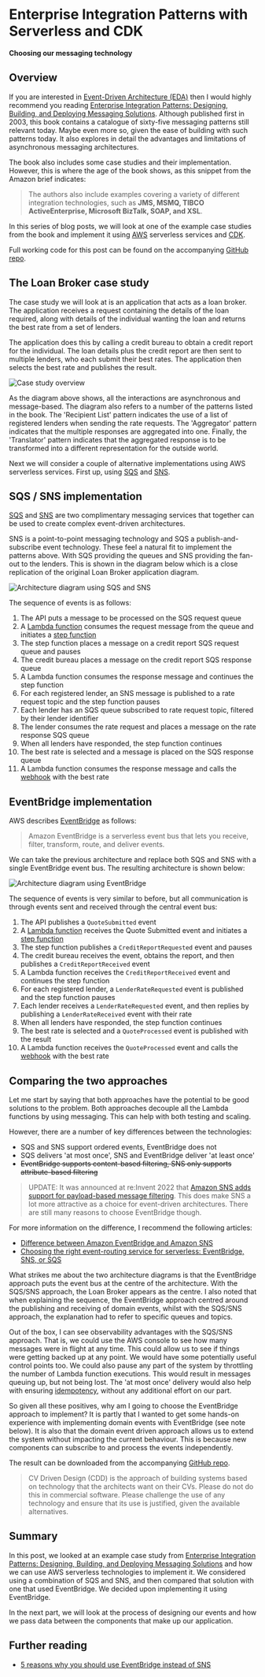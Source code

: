 # Enterprise Integration Patterns with Serverless and CDK

__Choosing our messaging technology__

## Overview

If you are interested in [Event-Driven Architecture (EDA)](https://aws.amazon.com/event-driven-architecture/) then I would highly recommend you reading [Enterprise Integration Patterns: Designing, Building, and Deploying Messaging Solutions](https://www.amazon.co.uk/Enterprise-Integration-Patterns-Designing-Addison-Wesley/dp/0321200683). Although published first in 2003, this book contains a catalogue of sixty-five messaging patterns still relevant today. Maybe even more so, given the ease of building with such patterns today. It also explores in detail the advantages and limitations of asynchronous messaging architectures.

The book also includes some case studies and their implementation. However, this is where the age of the book shows, as this snippet from the Amazon brief indicates:

> The authors also include examples covering a variety of different integration technologies, such as **JMS, MSMQ, TIBCO ActiveEnterprise, Microsoft BizTalk, SOAP, and XSL**.

In this series of blog posts, we will look at one of the example case studies from the book and implement it using [AWS](https://aws.amazon.com/) serverless services and [CDK](https://aws.amazon.com/cdk/).

Full working code for this post can be found on the accompanying [GitHub repo](https://github.com/andybalham/blog-enterprise-integration/tree/blog-part-1).

## The Loan Broker case study

The case study we will look at is an application that acts as a loan broker. The application receives a request containing the details of the loan required, along with details of the individual wanting the loan and returns the best rate from a set of lenders. 

The application does this by calling a credit bureau to obtain a credit report for the individual. The loan details plus the credit report are then sent to multiple lenders, who each submit their best rates. The application then selects the best rate and publishes the result.

![Case study overview](https://github.com/andybalham/blog-source-code/blob/master/blog-posts/images/ent-int-patterns-with-serverless-and-cdk/case-study.png?raw=true)

As the diagram above shows, all the interactions are asynchronous and message-based. The diagram also refers to a number of the patterns listed in the book. The 'Recipient List' pattern indicates the use of a list of registered lenders when sending the rate requests. The 'Aggregator' pattern indicates that the multiple responses are aggregated into one. Finally, the 'Translator' pattern indicates that the aggregated response is to be transformed into a different representation for the outside world.

Next we will consider a couple of alternative implementations using AWS serverless services. First up, using [SQS](https://aws.amazon.com/sqs/) and [SNS](https://aws.amazon.com/sns/).

## SQS / SNS implementation

[SQS](https://aws.amazon.com/sqs/) and [SNS](https://aws.amazon.com/sns/) are two complimentary messaging services that together can be used to create complex event-driven architectures. 

SNS is a point-to-point messaging technology and SQS a publish-and-subscribe event technology. These feel a natural fit to implement the patterns above. With SQS providing the queues and SNS providing the fan-out to the lenders. This is shown in the diagram below which is a close replication of the original Loan Broker application diagram.

![Architecture diagram using SQS and SNS](https://github.com/andybalham/blog-source-code/blob/master/blog-posts/images/ent-int-patterns-with-serverless-and-cdk/case-study-sns-sqs.png?raw=true)

The sequence of events is as follows:

1. The API puts a message to be processed on the SQS request queue
1. A [Lambda function](https://aws.amazon.com/lambda/) consumes the request message from the queue and initiates a [step function](https://aws.amazon.com/step-functions/)
1. The step function places a message on a credit report SQS request queue and pauses
1. The credit bureau places a message on the credit report SQS response queue
1. A Lambda function consumes the response message and continues the step function
1. For each registered lender, an SNS message is published to a rate request topic and the step function pauses
1. Each lender has an SQS queue subscribed to rate request topic, filtered by their lender identifier
1. The lender consumes the rate request and places a message on the rate response SQS queue
1. When all lenders have responded, the step function continues
1. The best rate is selected and a message is placed on the SQS response queue
1. A Lambda function consumes the response message and calls the [webhook](https://www.getvero.com/resources/webhooks/) with the best rate

## EventBridge implementation

AWS describes [EventBridge](https://aws.amazon.com/eventbridge/) as follows:

> Amazon EventBridge is a serverless event bus that lets you receive, filter, transform, route, and deliver events. 

We can take the previous architecture and replace both SQS and SNS with a single EventBridge event bus. The resulting architecture is shown below:

![Architecture diagram using EventBridge](https://github.com/andybalham/blog-source-code/blob/master/blog-posts/images/ent-int-patterns-with-serverless-and-cdk/case-study-eventbridge.png?raw=true)

The sequence of events is very similar to before, but all communication is through events sent and received through the central event bus:

1. The API publishes a `QuoteSubmitted` event
1. A [Lambda function](https://aws.amazon.com/lambda/) receives the Quote Submitted event and initiates a [step function](https://aws.amazon.com/step-functions/)
1. The step function publishes a `CreditReportRequested` event and pauses
1. The credit bureau receives the event, obtains the report, and then publishes a `CreditReportReceived` event
1. A Lambda function receives the `CreditReportReceived` event and continues the step function
1. For each registered lender, a `LenderRateRequested` event is published and the step function pauses
1. Each lender receives a `LenderRateRequested` event, and then replies by publishing a `LenderRateReceived` event with their rate
1. When all lenders have responded, the step function continues
1. The best rate is selected and a `QuoteProcessed` event is published with the result
1. A Lambda function receives the `QuoteProcessed` event and calls the [webhook](https://www.getvero.com/resources/webhooks/) with the best rate

## Comparing the two approaches

Let me start by saying that both approaches have the potential to be good solutions to the problem. Both approaches decouple all the Lambda functions by using messaging. This can help with both testing and scaling.

However, there are a number of key differences between the technologies:

- SQS and SNS support ordered events, EventBridge does not
- SQS delivers 'at most once', SNS and EventBridge deliver 'at least once'
- <s>EventBridge supports content-based filtering, SNS only supports attribute-based filtering</s>

> UPDATE: It was announced at re:Invent 2022 that [Amazon SNS adds support for payload-based message filtering](https://aws.amazon.com/about-aws/whats-new/2022/11/amazon-sns-payload-based-message-filtering/). This does make SNS a lot more attractive as a choice for event-driven architectures. There are still many reasons to choose EventBridge though.

For more information on the difference, I recommend the following articles:

- [Difference between Amazon EventBridge and Amazon SNS](https://medium.com/awesome-cloud/aws-difference-between-amazon-eventbridge-and-amazon-sns-comparison-aws-eventbridge-vs-aws-sns-46708bf5313)
- [Choosing the right event-routing service for serverless: EventBridge, SNS, or SQS](https://lumigo.io/blog/choosing-the-right-event-routing-on-aws-eventbridge-sns-or-sqs/)

What strikes me about the two architecture diagrams is that the EventBridge approach puts the event bus at the centre of the architecture. With the SQS/SNS approach, the Loan Broker appears as the centre. I also noted that when explaining the sequence, the EventBridge approach centred around the publishing and receiving of domain events, whilst with the SQS/SNS approach, the explanation had to refer to specific queues and topics.

Out of the box, I can see observability advantages with the SQS/SNS approach. That is, we could use the AWS console to see how many messages were in flight at any time. This could allow us to see if things were getting backed up at any point. We would have some potentially useful control points too. We could also pause any part of the system by throttling the number of Lambda function executions. This would result in messages queuing up, but not being lost. The 'at most once' delivery would also help with ensuring [idempotency](https://www.restapitutorial.com/lessons/idempotency.html), without any additional effort on our part.

So given all these positives, why am I going to choose the EventBridge approach to implement? It is partly that I wanted to get some hands-on experience with implementing domain events with EventBridge (see note below). It is also that the domain event driven approach allows us to extend the system without impacting the current behaviour. This is because new components can subscribe to and process the events independently.

The result can be downloaded from the accompanying [GitHub repo](https://github.com/andybalham/blog-enterprise-integration/tree/blog-part-1).

> CV Driven Design (CDD) is the approach of building systems based on technology that the architects want on their CVs. Please do not do this in commercial software. Please challenge the use of any technology and ensure that its use is justified, given the available alternatives.

## Summary

In this post, we looked at an example case study from [Enterprise Integration Patterns: Designing, Building, and Deploying Messaging Solutions](https://www.amazon.co.uk/Enterprise-Integration-Patterns-Designing-Addison-Wesley/dp/0321200683) and how we can use AWS serverless technologies to implement it. We considered using a combination of SQS and SNS, and then compared that solution with one that used EventBridge. We decided upon implementing it using EventBridge.

In the next part, we will look at the process of designing our events and how we pass data between the components that make up our application.

## Further reading

- [5 reasons why you should use EventBridge instead of SNS](https://lumigo.io/blog/5-reasons-why-you-should-use-eventbridge-instead-of-sns/)
